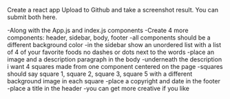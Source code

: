 Create a react app
Upload to Github and take a screenshot result. You can submit both here.

-Along with the App.js and index.js components
-Create 4 more components: header, sidebar, body, footer
-all components should be a different background color
-in the sidebar show an unordered list with a list of 4 of your favorite foods
no dashes or dots next to the words
-place an image and a description paragraph in the body
-underneath the description i want 4 squares made from one component centered on the page
-squares should say square 1, square 2, square 3, square 5 with a different background image in each square
-place a copyright and date in the footer
-place a title in the header
-you can get more creative if you like
